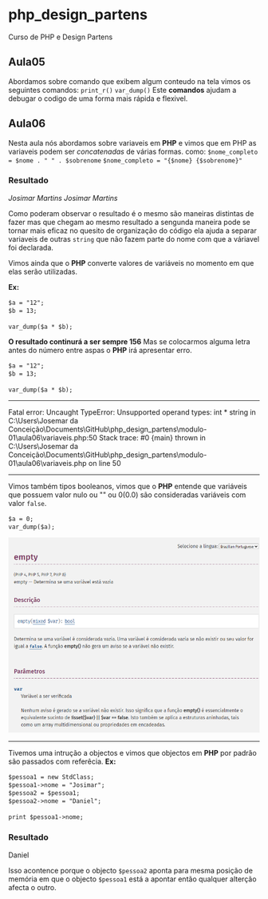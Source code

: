 # php_design_partens
Curso de PHP e Design Partens

## Aula05
Abordamos sobre comando que exibem algum conteudo na tela
vimos os seguintes comandos:
`print_r()`
`var_dump()`
Este **comandos** ajudam a debugar o codigo de uma 
forma mais rápida e flexivel.
## Aula06
Nesta aula nós abordamos sobre variaveis em **PHP** e vimos que em PHP
as variaveis podem ser *concatenadas* de várias formas.
como:
`$nome_completo = $nome . " " . $sobrenome`
`$nome_completo = "{$nome} {$sobrenome}"`
### Resultado
*Josimar Martins*
*Josimar Martins*

Como poderam observar o resultado é o mesmo são maneiras distintas de fazer
mas que chegam ao mesmo resultado a sengunda maneira pode se tornar mais eficaz no
quesito de organização do código ela ajuda a separar variaveis de outras `string` que não fazem parte do nome com que a váriavel foi declarada. 

Vimos ainda que o **PHP** converte valores de variáveis no momento em que elas serão utilizadas. 

**Ex:**
```
$a = "12";
$b = 13;

var_dump($a * $b);
```
**O resultado continurá a ser sempre 156**
Mas se colocarmos alguma letra antes do número entre aspas
o **PHP** irá apresentar erro.
```
$a = "12";
$b = 13;

var_dump($a * $b);
```
***
Fatal error: Uncaught TypeError: Unsupported operand types: int * string in C:\Users\Josemar da Conceição\Documents\GitHub\php_design_partens\modulo-01\aula06\variaveis.php:50
Stack trace:
#0 {main}
thrown in C:\Users\Josemar da Conceição\Documents\GitHub\php_design_partens\modulo-01\aula06\variaveis.php on line 50
***

Vimos também tipos booleanos, vimos que o **PHP** entende que variáveis que
possuem valor nulo ou "" ou 0(0.0) são consideradas variáveis com valor `false`.

```
$a = 0;
var_dump($a);

```
![funcao empty do php](images/funcao-empty.png)
*** 
Tivemos uma intrução a objectos e vimos que objectos em **PHP** por padrão
são passados com referêcia.
**Ex:**
```
$pessoa1 = new StdClass;
$pessoa1->nome = "Josimar";
$pessoa2 = $pessoa1;
$pessoa2->nome = "Daniel";

print $pessoa1->nome;
```

### Resultado
Daniel

Isso acontence porque o objecto `$pessoa2` aponta para mesma posição de
memória em que o objecto `$pessoa1` está a apontar então qualquer alterção afecta o outro.


